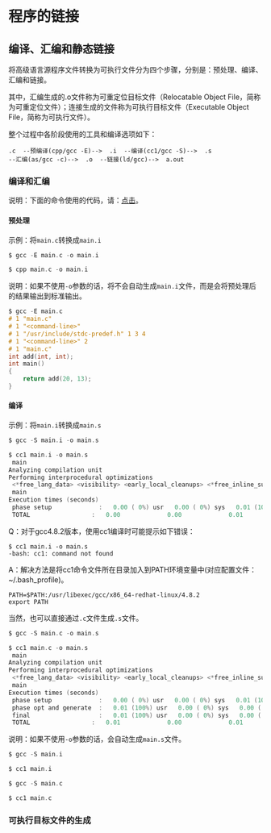 # 程序的链接

## 编译、汇编和静态链接

将高级语言源程序文件转换为可执行文件分为四个步骤，分别是：预处理、编译、汇编和链接。

其中，汇编生成的.o文件称为可重定位目标文件（Relocatable Object File，简称为可重定位文件）；连接生成的文件称为可执行目标文件（Executable Object File，简称为可执行文件）。

整个过程中各阶段使用的工具和编译选项如下：

```
.c  --预编译(cpp/gcc -E)-->  .i  --编译(cc1/gcc -S)-->  .s
--汇编(as/gcc -c)-->  .o  --链接(ld/gcc)-->  a.out
```

### 编译和汇编

说明：下面的命令使用的代码，请：[点击](https://github.com/mumingv/c/tree/master/books/computer_system_basic/04_link/4.1.2.main)。

#### 预处理

示例：将`main.c`转换成`main.i`

```c
$ gcc -E main.c -o main.i
```

```c
$ cpp main.c -o main.i
```

说明：如果不使用`-o`参数的话，将不会自动生成`main.i`文件，而是会将预处理后的结果输出到标准输出。

```c
$ gcc -E main.c
# 1 "main.c"
# 1 "<command-line>"
# 1 "/usr/include/stdc-predef.h" 1 3 4
# 1 "<command-line>" 2
# 1 "main.c"
int add(int, int);
int main()
{
    return add(20, 13);
}
```


#### 编译

示例：将`main.i`转换成`main.s`

```c
$ gcc -S main.i -o main.s
```
```c
$ cc1 main.i -o main.s
 main
Analyzing compilation unit
Performing interprocedural optimizations
 <*free_lang_data> <visibility> <early_local_cleanups> <*free_inline_summary> <whole-program>Assembling functions:
 main
Execution times (seconds)
 phase setup             :   0.00 ( 0%) usr   0.00 ( 0%) sys   0.01 (100%) wall    1093 kB (88%) ggc
 TOTAL                 :   0.00             0.00             0.01               1243 kB
```

Q：对于gcc4.8.2版本，使用cc1编译时可能提示如下错误：
```
$ cc1 main.i -o main.s
-bash: cc1: command not found
```
A：解决方法是将cc1命令文件所在目录加入到PATH环境变量中(对应配置文件：~/.bash_profile)。
```
PATH=$PATH:/usr/libexec/gcc/x86_64-redhat-linux/4.8.2
export PATH
```

当然，也可以直接通过`.c`文件生成`.s`文件。

```c
$ gcc -S main.c -o main.s
```
```c
$ cc1 main.c -o main.s  
 main
Analyzing compilation unit
Performing interprocedural optimizations
 <*free_lang_data> <visibility> <early_local_cleanups> <*free_inline_summary> <whole-program>Assembling functions:
 main
Execution times (seconds)
 phase setup             :   0.00 ( 0%) usr   0.00 ( 0%) sys   0.01 (100%) wall    1093 kB (88%) ggc
 phase opt and generate  :   0.01 (100%) usr   0.00 ( 0%) sys   0.00 ( 0%) wall      30 kB ( 2%) ggc
 final                   :   0.01 (100%) usr   0.00 ( 0%) sys   0.00 ( 0%) wall       1 kB ( 0%) ggc
 TOTAL                 :   0.01             0.00             0.01               1243 kB
```

说明：如果不使用`-o`参数的话，会自动生成`main.s`文件。

```c
$ gcc -S main.i
```
```c
$ cc1 main.i
```

```c
$ gcc -S main.c
```
```c
$ cc1 main.c
```

### 可执行目标文件的生成









